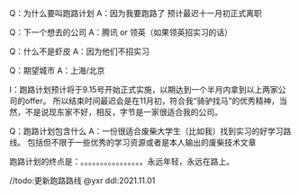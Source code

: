 Q：为什么要叫跑路计划
A：因为我要跑路了
预计最迟十一月初正式离职

Q：下一个想去的公司
A：腾讯 or 领英（如果领英招实习的话）

Q：什么不是虾皮
A：因为他们不招实习

Q：期望城市
A：上海/北京

I：跑路计划预计将于9.15号开始正式实施，以期达到一个半月内拿到以上两家公司的offer。
所以结束时间最迟会是在11月初，符合我“骑驴找马”的优秀精神，当然，不是说现东家不好，相反，字节是一家很适合我的公司。

Q：跑路计划包含什么
A：一份很适合废柴大学生（比如我）找到实习的好学习路线。
包括但不限于一些优秀的学习资源或者是本人输出的废柴技术文章

跑路计划的终点是：。。。。。。。。。。。。。。。。永远年轻，永远在路上。

//todo:更新跑路路线 @yxr  ddl:2021.11.01
